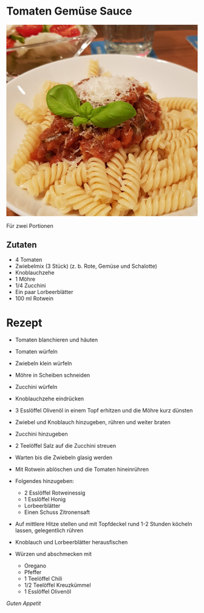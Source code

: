 # Tomaten Gemüse Sauce

![img](imgs/Tomaten_Gemuese_Sauce.jpg)

Für zwei Portionen

## Zutaten
- 4 Tomaten
- Zwiebelmix (3 Stück) (z. b. Rote, Gemüse und Schalotte)
- Knoblauchzehe 
- 1 Möhre
- 1/4 Zucchini
- Ein paar Lorbeerblätter 
- 100 ml Rotwein

# Rezept
- Tomaten blanchieren und häuten

- Tomaten würfeln

- Zwiebeln klein würfeln

- Möhre in Scheiben schneiden

- Zucchini würfeln

- Knoblauchzehe eindrücken

- 3 Esslöffel Olivenöl in einem Topf erhitzen und die Möhre kurz dünsten

- Zwiebel und Knoblauch hinzugeben, rühren und weiter braten

- Zucchini hinzugeben

- 2 Teelöffel Salz auf die Zucchini streuen

- Warten bis die Zwiebeln glasig werden

- Mit Rotwein ablöschen und die Tomaten hineinrühren

- Folgendes hinzugeben:
  - 2 Esslöffel Rotweinessig 
  - 1 Esslöffel Honig
  - Lorbeerblätter 
  - Einen Schuss Zitronensaft 

- Auf mittlere Hitze stellen und mit Topfdeckel rund 1-2 Stunden köcheln lassen, gelegentlich rühren

- Knoblauch und Lorbeerblätter herausfischen

- Würzen und abschmecken mit
  - Oregano
  - Pfeffer
  - 1 Teelöffel Chili
  - 1/2 Teelöffel Kreuzkümmel
  - 1 Esslöffel Olivenöl
  

*Guten Appetit*

